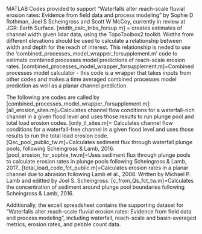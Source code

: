 MATLAB Codes provided to support “Waterfalls alter reach-scale fluvial erosion rates: Evidence from field data and process modeling” by Sophie D Rothman, Joel S Scheingross and Scott W McCoy, currently in review at JGR: Earth Surface.
[width_calc_tribs_forsup.m] = creates estimates of channel width given lidar data, using the TopoToolbox2 toolkit. Widths from different elevations should be used to calculate a relationship between width and depth for the reach of interest. This relationship is neded to use the ‘combined_processes_model_wrapper_forsupplement.m’ code to estimate combined processes model predictions of reach-scale erosion rates. 
[combined_processes_model_wrapper_forsupplement.m]=Combined processes model calculator - this code is a wrapper that takes inputs from other codes and makes a time averaged combined processes model prediction as well as a planar channel prediction.

The following are codes are called by [combined_processes_model_wrapper_forsupplement.m]:
[all_erosion_sites.m]=Calculates channel flow conditions for a waterfall-rich channel in a given flood level and uses those results to run  plunge pool and total load erosion codes. 
[only_tl_sites.m]= Calculates channel flow conditions for a waterfall-free channel in a given flood level and uses those results to run the  total load erosion code.
[Qsc_pool_public_tw.m]=Calculates sediment flux through waterfall plunge pools, following Scheingross & Lamb, 2016.
[pool_erosion_for_sophie_tw.m]=Uses sediment flux through plunge pools to calculate erosion rates in plunge pools following Scheingross & Lamb, 2017..
[total_load_code_fct_public.m]=Calculates erosion rates in a planar channel due to abrasion following Lamb et al., 2008. Written by Michael P. Lamb and editted by Joel S. Scheingross. 
[c_from_Qs_fct_tw.m]=Calculates the concentration of sediment around plunge pool boundaries following Scheingross & Lamb, 2016.

Additionally, the excell spreadsheet contains the supporting dataset for “Waterfalls alter reach-scale fluvial erosion rates: Evidence from field data and process modeling”, including waterfall, reach-scale and basin-averaged metrics, erosion rates, and pebble count data.
